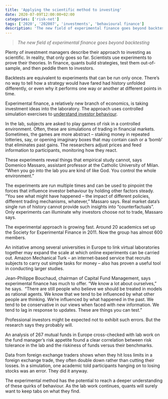 ```yaml
---
title: 'Applying the scientific method to investing'
date: 2020-07-09T12:00:00+02:00
categories: ['risk-net']
tags: ['2020', '202007', 'investments', 'behavioural finance']
description: 'The new field of experimental finance goes beyond backtesting'
---
```


> _The new field of experimental finance goes beyond backtesting_

Plenty of investment managers describe their approach to investing as scientific. In reality, that only goes so far. Scientists use experiments to prove their theories. In finance, quants build strategies, test them out-of-sample, and then peddle them to investors.

Backtests are equivalent to experiments that can be run only once. There’s no way to tell how a strategy would have fared had history unfolded differently, or even why it performs one way or another at different points in time.

Experimental finance, a relatively new branch of economics,  is taking investment ideas into the laboratory. The approach uses controlled simulation exercises to [understand investor behaviour](https://www.risk.net/investing/7649626/the-scientists-probing-the-human-mind-for-an-investing-edge).

In the lab, subjects are asked to play games of risk in a controlled environment. Often, these are simulations of trading in financial markets. Sometimes, the games are more abstract – staking money in repeated lotteries, say, or opening imaginary boxes that may contain cash or a ‘bomb’ that eliminates past gains. The researchers adjust prices and feed information to participants, monitoring how they react.

These experiments reveal things that empirical study cannot, says Domenico Massaro, assistant professor at the Catholic University of Milan. “When you go into the lab you are kind of like God. You control the whole environment.”

The experiments are run multiple times and can be used to pinpoint the forces that influence investor behaviour by holding other factors steady. “You see what might have happened – the impact of different policies, different trading mechanisms, whatever,” Massaro says. Real market data’s single run of history cannot provide such insights into “counterfactuals”. Only experiments can illuminate why investors choose not to trade, Massaro says.

The experimental approach is growing fast. Around 20 academics set up the Society for Experimental Finance in 2011. Now the group has almost 600 members.

An initiative among several universities in Europe to link virtual laboratories together may expand the scale at which online experiments can be carried out. Amazon Mechanical Turk – an internet-based service that recruits subjects to carry out simple tasks for money – also has proven a useful tool in conducting larger studies.

Jean-Philippe Bouchaud, chairman of Capital Fund Management, says experimental finance has much to offer. “We know a lot about ourselves,” he says.  “There are still people who believe we should be treated in models as rational agents. We know that we tend to be influenced by what other people are thinking. We’re influenced by what happened in the past. We tend to be conservative in our views when faced with new information. We tend to lag in response to updates. These are things you can test.”

Professional investors might be expected not to exhibit such errors. But the research says they probably will.

An analysis of 267 mutual funds in Europe cross-checked with lab work on the fund manager’s risk appetite found a clear correlation between risk tolerance in the lab and the riskiness of funds versus their benchmarks.

Data from foreign exchange traders shows when they hit loss limits in a foreign exchange trade, they often double down rather than cutting their losses. In a simulation, one academic told participants hanging on to losing stocks was an error. They did it anyway.

The experimental method has the potential to reach a deeper understanding of these quirks of behaviour. As the lab work continues, quants will surely want to keep tabs on what they find.

